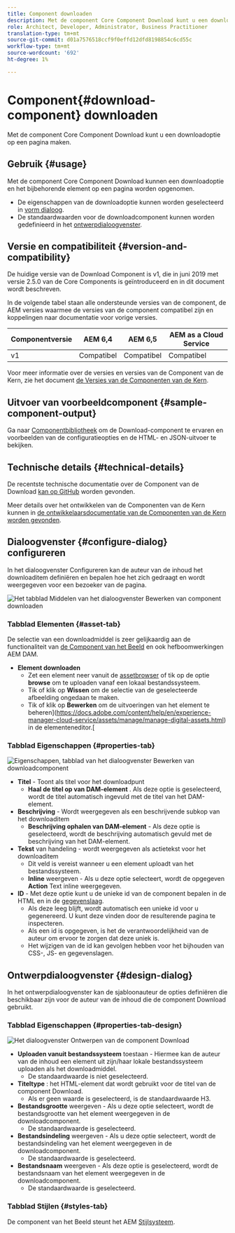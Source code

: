 ```yaml
---
title: Component downloaden
description: Met de component Core Component Download kunt u een downloadoptie op een pagina maken.
role: Architect, Developer, Administrator, Business Practitioner
translation-type: tm+mt
source-git-commit: d01a7576518ccf9f0effd12dfd8198854c6cd55c
workflow-type: tm+mt
source-wordcount: '692'
ht-degree: 1%

---
```



# Component{#download-component} downloaden

Met de component Core Component Download kunt u een downloadoptie op een pagina maken.

## Gebruik {#usage}

Met de component Core Component Download kunnen een downloadoptie en het bijbehorende element op een pagina worden opgenomen.

* De eigenschappen van de downloadoptie kunnen worden geselecteerd in [vorm dialoog](#configure-dialog).
* De standaardwaarden voor de downloadcomponent kunnen worden gedefinieerd in het [ontwerpdialoogvenster](#design-dialog).

## Versie en compatibiliteit {#version-and-compatibility}

De huidige versie van de Download Component is v1, die in juni 2019 met versie 2.5.0 van de Core Components is geïntroduceerd en in dit document wordt beschreven.

In de volgende tabel staan alle ondersteunde versies van de component, de AEM versies waarmee de versies van de component compatibel zijn en koppelingen naar documentatie voor vorige versies.

| Componentversie | AEM 6,4 | AEM 6,5 | AEM as a Cloud Service |
|--- |--- |---|---|
| v1 | Compatibel | Compatibel | Compatibel |

Voor meer informatie over de versies en versies van de Component van de Kern, zie het document [de Versies van de Componenten van de Kern](/help/versions.md).

## Uitvoer van voorbeeldcomponent {#sample-component-output}

Ga naar [Componentbibliotheek](https://adobe.com/go/aem_cmp_library_download) om de Download-component te ervaren en voorbeelden van de configuratieopties en de HTML- en JSON-uitvoer te bekijken.

## Technische details {#technical-details}

De recentste technische documentatie over de Component van de Download [kan op GitHub](https://adobe.com/go/aem_cmp_tech_download_v1) worden gevonden.

Meer details over het ontwikkelen van de Componenten van de Kern kunnen in [de ontwikkelaarsdocumentatie van de Componenten van de Kern worden gevonden](/help/developing/overview.md).

## Dialoogvenster {#configure-dialog} configureren

In het dialoogvenster Configureren kan de auteur van de inhoud het downloaditem definiëren en bepalen hoe het zich gedraagt en wordt weergegeven voor een bezoeker van de pagina.

![Het tabblad Middelen van het dialoogvenster Bewerken van component downloaden](/help/assets/download-edit-asset.png)

### Tabblad Elementen {#asset-tab}

De selectie van een downloadmiddel is zeer gelijkaardig aan de functionaliteit van [de Component van het Beeld](image.md) en ook hefboomwerkingen AEM DAM.

* **Element downloaden**
   * Zet een element neer vanuit de [assetbrowser](https://docs.adobe.com/content/help/en/experience-manager-cloud-service/sites/authoring/fundamentals/environment-tools.html) of tik op de optie **browse** om te uploaden vanaf een lokaal bestandssysteem.
   * Tik of klik op **Wissen** om de selectie van de geselecteerde afbeelding ongedaan te maken.
   * Tik of klik op **Bewerken** om de uitvoeringen van het element te beheren](https://docs.adobe.com/content/help/en/experience-manager-cloud-service/assets/manage/manage-digital-assets.html) in de elementeneditor.[

### Tabblad Eigenschappen {#properties-tab}

![Eigenschappen, tabblad van het dialoogvenster Bewerken van downloadcomponent](/help/assets/download-edit-properties.png)

* **Titel**  - Toont als titel voor het downloadpunt
   * **Haal de titel op van DAM-element** . Als deze optie is geselecteerd, wordt de titel automatisch ingevuld met de titel van het DAM-element.
* **Beschrijving**  - Wordt weergegeven als een beschrijvende subkop van het downloaditem
   * **Beschrijving ophalen van DAM-element**  - Als deze optie is geselecteerd, wordt de beschrijving automatisch gevuld met de beschrijving van het DAM-element.
* **Tekst**  van handeling - wordt weergegeven als actietekst voor het downloaditem
   * Dit veld is vereist wanneer u een element uploadt van het bestandssysteem.
   * **Inline**  weergeven - Als u deze optie selecteert, wordt de opgegeven  **Action** Text inline weergegeven.
* **ID**  - Met deze optie kunt u de unieke id van de component bepalen in de HTML en in de  [gegevenslaag](/help/developing/data-layer/overview.md).
   * Als deze leeg blijft, wordt automatisch een unieke id voor u gegenereerd. U kunt deze vinden door de resulterende pagina te inspecteren.
   * Als een id is opgegeven, is het de verantwoordelijkheid van de auteur om ervoor te zorgen dat deze uniek is.
   * Het wijzigen van de id kan gevolgen hebben voor het bijhouden van CSS-, JS- en gegevenslagen.

## Ontwerpdialoogvenster {#design-dialog}

In het ontwerpdialoogvenster kan de sjabloonauteur de opties definiëren die beschikbaar zijn voor de auteur van de inhoud die de component Download gebruikt.

### Tabblad Eigenschappen {#properties-tab-design}

![Het dialoogvenster Ontwerpen van de component Download](/help/assets/download-design.png)

* **Uploaden vanuit bestandssysteem**  toestaan - Hiermee kan de auteur van de inhoud een element uit zijn/haar lokale bestandssysteem uploaden als het downloadmiddel.
   * De standaardwaarde is niet geselecteerd.
* **Titeltype** : het HTML-element dat wordt gebruikt voor de titel van de component Download.
   * Als er geen waarde is geselecteerd, is de standaardwaarde H3.
* **Bestandsgrootte**  weergeven - Als u deze optie selecteert, wordt de bestandsgrootte van het element weergegeven in de downloadcomponent.
   * De standaardwaarde is geselecteerd.
* **Bestandsindeling**  weergeven - Als u deze optie selecteert, wordt de bestandsindeling van het element weergegeven in de downloadcomponent.
   * De standaardwaarde is geselecteerd.
* **Bestandsnaam**  weergeven - Als deze optie is geselecteerd, wordt de bestandsnaam van het element weergegeven in de downloadcomponent.
   * De standaardwaarde is geselecteerd.

### Tabblad Stijlen {#styles-tab}

De component van het Beeld steunt het AEM [Stijlsysteem](/help/get-started/authoring.md#component-styling).
